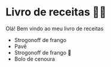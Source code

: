 
 # Livro de receitas :woman_cook: 
 Olá! Bem vindo ao meu livro de receitas
 - Strogonoff de frango
 - Pavê
 - Strogonoff de frango :chicken:
 - Bolo de cenoura
